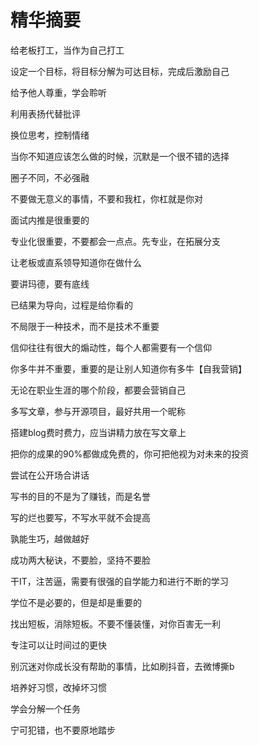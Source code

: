 # 精华摘要

给老板打工，当作为自己打工

设定一个目标，将目标分解为可达目标，完成后激励自己

给予他人尊重，学会聆听

利用表扬代替批评

换位思考，控制情绪

当你不知道应该怎么做的时候，沉默是一个很不错的选择

圈子不同，不必强融

不要做无意义的事情，不要和我杠，你杠就是你对

面试内推是很重要的

专业化很重要，不要都会一点点。先专业，在拓展分支

让老板或直系领导知道你在做什么

要讲玛德，要有底线

已结果为导向，过程是给你看的

不局限于一种技术，而不是技术不重要

信仰往往有很大的煽动性，每个人都需要有一个信仰

你多牛并不重要，重要的是让别人知道你有多牛【自我营销】

无论在职业生涯的哪个阶段，都要会营销自己

多写文章，参与开源项目，最好共用一个昵称

搭建blog费时费力，应当讲精力放在写文章上

把你的成果的90%都做成免费的，你可把他视为对未来的投资

尝试在公开场合讲话

写书的目的不是为了赚钱，而是名誉

写的烂也要写，不写水平就不会提高

孰能生巧，越做越好

成功两大秘诀，不要脸，坚持不要脸

干IT，注苦逼，需要有很强的自学能力和进行不断的学习

学位不是必要的，但是却是重要的

找出短板，消除短板。不要不懂装懂，对你百害无一利

专注可以让时间过的更快

别沉迷对你成长没有帮助的事情，比如刷抖音，去微博撕b

培养好习惯，改掉坏习惯

学会分解一个任务

宁可犯错，也不要原地踏步


